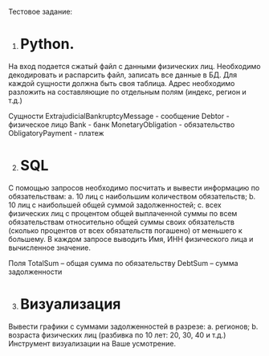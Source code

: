 Тестовое задание:

1. # Python.
На вход подается сжатый файл с данными физических лиц.
Необходимо декодировать и распарсить файл, записать все данные в БД.
Для каждой сущности должна быть своя таблица.
Адрес необходимо разложить на составляющие по отдельным полям (индекс, регион и т.д.)

Сущности
ExtrajudicialBankruptcyMessage - сообщение
Debtor - физическое лицо
Bank - банк
MonetaryObligation - обязательство
ObligatoryPayment - платеж


2. # SQL
С помощью запросов необходимо посчитать и вывести информацию по обязательствам:
a.	10 лиц с наибольшим количеством обязательств;
b.	10 лиц с наибольшей общей суммой задолженностей;
c.	всех физических лиц с процентом общей выплаченной суммы по всем обязательствам относительно общей суммы своих обязательств (сколько процентов от всех обязательств погашено) от меньшего к большему.
В каждом запросе выводить Имя, ИНН физического лица и вычисленное значение. 

Поля
TotalSum – общая сумма по обязательству 
DebtSum – сумма задолженности

3. # Визуализация
Вывести графики с суммами задолженностей в разрезе:
a.	регионов;
b.	возраста физических лиц (разбивка по 10 лет: 20, 30, 40 и т.д.)
Инструмент визуализации на Ваше усмотрение.
